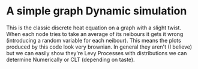 # A simple graph Dynamic simulation 

This is the classic discrete heat equation on a graph with a slight twist. When each node tries to take an average of its neibours it gets it wrong (introducing a random variable for each neibour). This means the plots produced by this code look very brownian. In general they aren't (I believe) but we can easily show they're Levy Processes with distributions we can determine Numerically or CLT (depending on taste).
